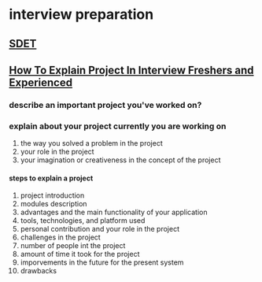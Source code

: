 # interview preparation

## [SDET](https://www.youtube.com/user/pavanoltraining/playlists)

## [How To Explain Project In Interview Freshers and Experienced](https://www.youtube.com/watch?v=g9yhwT2ltpU&list=PLUDwpEzHYYLuu67U5EHcSBlsdR8FKtux_&index=2&t=0s)

### describe an important project you've worked on?

### explain about your project currently you are working on

1. the way you solved a problem in the project
2. your role in the project
3. your imagination or creativeness in the concept of the project

#### steps to explain a project

1. project introduction
2. modules description
3. advantages and the main functionality of your application
4. tools, technologies, and platform used
5. personal contribution and your role in the project
6. challenges in the project
7. number of people int the project
8. amount of time it took for the project
9. imporvements in the future for the present system
10. drawbacks
